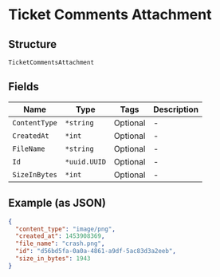 
# Ticket Comments Attachment

## Structure

`TicketCommentsAttachment`

## Fields

| Name | Type | Tags | Description |
|  --- | --- | --- | --- |
| `ContentType` | `*string` | Optional | - |
| `CreatedAt` | `*int` | Optional | - |
| `FileName` | `*string` | Optional | - |
| `Id` | `*uuid.UUID` | Optional | - |
| `SizeInBytes` | `*int` | Optional | - |

## Example (as JSON)

```json
{
  "content_type": "image/png",
  "created_at": 1453908369,
  "file_name": "crash.png",
  "id": "d56bd5fa-0a0a-4861-a9df-5ac83d3a2eeb",
  "size_in_bytes": 1943
}
```


